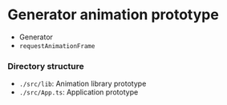 # Generator animation prototype

- Generator
- `requestAnimationFrame`

### Directory structure

- `./src/lib`: Animation library prototype
- `./src/App.ts`: Application prototype
